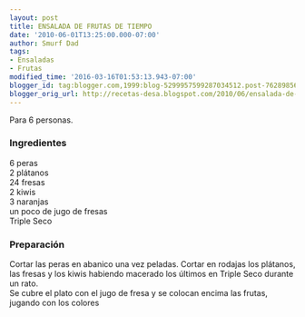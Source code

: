 ```yaml
---
layout: post
title: ENSALADA DE FRUTAS DE TIEMPO
date: '2010-06-01T13:25:00.000-07:00'
author: Smurf Dad
tags:
- Ensaladas
- Frutas
modified_time: '2016-03-16T01:53:13.943-07:00'
blogger_id: tag:blogger.com,1999:blog-5299957599287034512.post-7628985604898444613
blogger_orig_url: http://recetas-desa.blogspot.com/2010/06/ensalada-de-frutas-de-tiempo.html
---
```


Para 6 personas.<br /><h3>Ingredientes</h3>6 peras<br />2 plátanos<br />24 fresas<br />2 kiwis<br />3 naranjas<br />un poco de jugo de fresas<br />Triple Seco<br /><h3>Preparación</h3>Cortar las peras en abanico una vez peladas. Cortar en rodajas los plátanos, las fresas y los kiwis habiendo macerado los últimos en Triple Seco durante un rato.<br />Se cubre el plato con el jugo de fresa y se colocan encima las frutas, jugando con los colores
